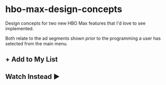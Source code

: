 # hbo-max-design-concepts
Design concepts for two new HBO Max features that I'd love to see implemented. 

Both relate to the ad segments shown _prior_ to the programming a user has selected from the main menu.


## + Add to My List



## Watch Instead ▶
